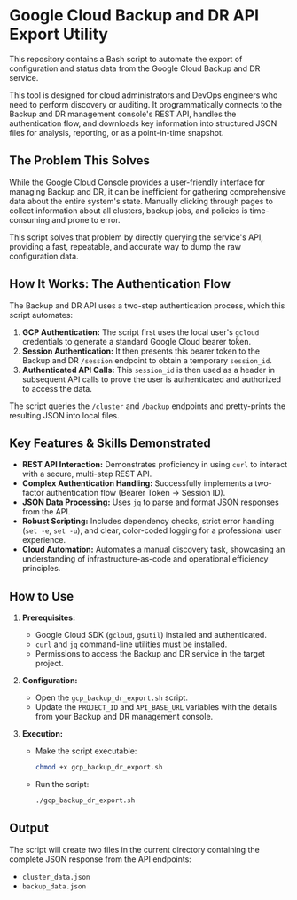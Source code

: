 # Google Cloud Backup and DR API Export Utility

This repository contains a Bash script to automate the export of configuration and status data from the Google Cloud Backup and DR service.

This tool is designed for cloud administrators and DevOps engineers who need to perform discovery or auditing. It programmatically connects to the Backup and DR management console's REST API, handles the authentication flow, and downloads key information into structured JSON files for analysis, reporting, or as a point-in-time snapshot.

## The Problem This Solves

While the Google Cloud Console provides a user-friendly interface for managing Backup and DR, it can be inefficient for gathering comprehensive data about the entire system's state. Manually clicking through pages to collect information about all clusters, backup jobs, and policies is time-consuming and prone to error.

This script solves that problem by directly querying the service's API, providing a fast, repeatable, and accurate way to dump the raw configuration data.

## How It Works: The Authentication Flow

The Backup and DR API uses a two-step authentication process, which this script automates:

1.  **GCP Authentication:** The script first uses the local user's `gcloud` credentials to generate a standard Google Cloud bearer token.
2.  **Session Authentication:** It then presents this bearer token to the Backup and DR `/session` endpoint to obtain a temporary `session_id`.
3.  **Authenticated API Calls:** This `session_id` is then used as a header in subsequent API calls to prove the user is authenticated and authorized to access the data.

The script queries the `/cluster` and `/backup` endpoints and pretty-prints the resulting JSON into local files.

## Key Features & Skills Demonstrated

-   **REST API Interaction:** Demonstrates proficiency in using `curl` to interact with a secure, multi-step REST API.
-   **Complex Authentication Handling:** Successfully implements a two-factor authentication flow (Bearer Token -> Session ID).
-   **JSON Data Processing:** Uses `jq` to parse and format JSON responses from the API.
-   **Robust Scripting:** Includes dependency checks, strict error handling (`set -e`, `set -u`), and clear, color-coded logging for a professional user experience.
-   **Cloud Automation:** Automates a manual discovery task, showcasing an understanding of infrastructure-as-code and operational efficiency principles.

## How to Use

1.  **Prerequisites:**
    -   Google Cloud SDK (`gcloud`, `gsutil`) installed and authenticated.
    -   `curl` and `jq` command-line utilities must be installed.
    -   Permissions to access the Backup and DR service in the target project.

2.  **Configuration:**
    -   Open the `gcp_backup_dr_export.sh` script.
    -   Update the `PROJECT_ID` and `API_BASE_URL` variables with the details from your Backup and DR management console.

3.  **Execution:**
    -   Make the script executable:
        ```bash
        chmod +x gcp_backup_dr_export.sh
        ```
    -   Run the script:
        ```bash
        ./gcp_backup_dr_export.sh
        ```

## Output

The script will create two files in the current directory containing the complete JSON response from the API endpoints:
-   `cluster_data.json`
-   `backup_data.json`
